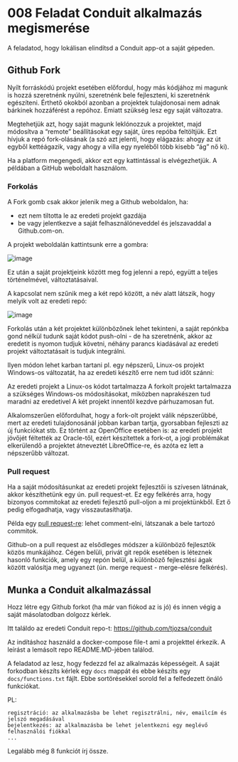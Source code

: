 # 008 Feladat Conduit alkalmazás megismerése

A feladatod, hogy lokálisan elindítsd a Conduit app-ot a saját gépeden. 

## Github Fork

Nyílt forráskódú projekt esetében előfordul, hogy más kódjához mi magunk is hozzá szeretnénk nyúlni, szeretnénk bele fejleszteni, ki szeretnénk egészíteni. Érthető okokból azonban a projektek tulajdonosai nem adnak bárkinek hozzáférést a repóhoz. Emiatt szükség lesz egy saját változatra.

Megtehetjük azt, hogy saját magunk leklónozzuk a projektet, majd módosítva a “remote” beállításokat egy saját, üres repóba feltöltjük. Ezt hívjuk a repó fork-olásának (a szó azt jelenti, hogy elágazás: ahogy az út egyből kettéágazik, vagy ahogy a villa egy nyeléből több kisebb “ág” nő ki).

Ha a platform megengedi, akkor ezt egy kattintással is elvégezhetjük. A példában a GitHub weboldalt használom.

### Forkolás
A Fork gomb csak akkor jelenik meg a Github weboldalon, ha:
 * ezt nem tiltotta le az eredeti projekt gazdája
 * be vagy jelentkezve a saját felhasználóneveddel és jelszavaddal a Github.com-on.

A projekt weboldalán kattintsunk erre a gombra:

![image](https://user-images.githubusercontent.com/227298/120960768-d0447c80-c75c-11eb-8832-d6355b25ac6a.png)

Ez után a saját projektjeink között meg fog jelenni a repó, együtt a teljes történelmével, változtatásaival.

A kapcsolat nem szűnik meg a két repó között, a név alatt látszik, hogy melyik volt az eredeti repó:

![image](https://user-images.githubusercontent.com/227298/120960826-eb16f100-c75c-11eb-86dc-9109404bb9e8.png)

Forkolás után a két projektet különbözőnek lehet tekinteni, a saját repónkba gond nélkül tudunk saját kódot push-olni - de ha szeretnénk, akkor az eredetit is nyomon tudjuk követni, néhány parancs kiadásával az eredeti projekt változtatásait is tudjuk integrálni.

Ilyen módon lehet karban tartani pl. egy népszerű, Linux-os projekt Windows-os változatát, ha az eredeti készítő erre nem tud időt szánni:

Az eredeti projekt a Linux-os kódot tartalmazza
A forkolt projekt tartalmazza a szükséges Windows-os módosításokat, miközben naprakészen tud maradni az eredetivel
A két projekt innentől kezdve párhuzamosan fut.

Alkalomszerűen előfordulhat, hogy a fork-olt projekt válik népszerűbbé, mert az eredeti tulajdonosánál jobban karban tartja, gyorsabban fejleszti az új funkciókat stb. Ez történt az OpenOffice esetében is: az eredeti projekt jövőjét féltették az Oracle-től, ezért készítettek a fork-ot, a jogi problémákat elkerülendő a projektet átneveztét LibreOffice-re, és azóta ez lett a népszerűbb változat.

### Pull request
Ha a saját módosításunkat az eredeti projekt fejlesztői is szívesen látnának, akkor készíthetünk egy ún. pull request-et. Ez egy felkérés arra, hogy bizonyos commitokat az eredeti fejlesztő pull-oljon a mi projektünkből. Ezt ő pedig elfogadhatja, vagy visszautasíthatja.

Példa egy [pull request-re](https://github.com/dotnet/roslyn/pull/31801): lehet comment-elni, látszanak a bele tartozó commitok.

Github-on a pull request az elsődleges módszer a különböző fejlesztők közös munkájához. Cégen belüli, privát git repók esetében is léteznek hasonló funkciók, amely egy repón belül, a különböző fejlesztési ágak között valósítja meg ugyanezt (ún. merge request - merge-elésre felkérés).

## Munka a Conduit alkalmazással
Hozz létre egy Github forkot (ha már van fiókod az is jó) és innen végig a saját másolatodban dolgozz kérlek. 

Itt találdo az eredeti Conduit repo-t: https://github.com/tjozsa/conduit

Az indításhoz használd a docker-compose file-t ami a projekttel érkezik. A leírást a lemásolt repo README.MD-jében találod.

A feladatod az lesz, hogy fedezzd fel az alkalmazás képességeit. A saját forkodban készíts kérlek egy `docs` mappát és ebbe készíts egy `docs/functions.txt` fájlt. Ebbe sortörésekkel sorold fel a felfedezett önáló funkciókat.

PL:
```
regisztráció: az alkalmazásba be lehet regisztrálni, név, emailcím és jelszó megadásával
bejelentkezés: az alkalmazásba be lehet jelentkezni egy meglévő felhasználói fiókkal
...
```

Legalább még 8 funkciót írj össze.
